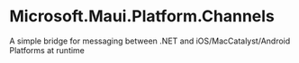 # Microsoft.Maui.Platform.Channels
A simple bridge for messaging between .NET and iOS/MacCatalyst/Android Platforms at runtime
